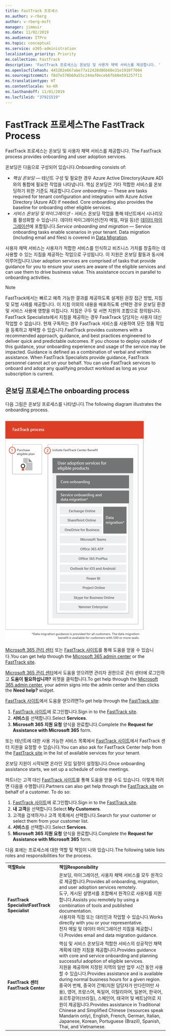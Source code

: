 ```yaml
---
title: FastTrack 프로세스
ms.author: v-rberg
author: v-rberg-msft
manager: jimmuir
ms.date: 11/02/2019
ms.audience: ITPro
ms.topic: conceptual
ms.service: o365-administration
localization_priority: Priority
ms.collection: FastTrack
description: 'FastTrack 프로세스는 온보딩 및 사용자 채택 서비스를 제공합니다. '
ms.openlocfilehash: 445202e667abe77a12428d86b60e31e1910f7004
ms.sourcegitcommit: f8d7e570b60a55c244af0eceb6fbb0e591257f11
ms.translationtype: HT
ms.contentlocale: ko-KR
ms.lasthandoff: 11/01/2019
ms.locfileid: "37921519"
---
```

# <a name="the-fasttrack-process"></a><span data-ttu-id="746d3-103">FastTrack 프로세스</span><span class="sxs-lookup"><span data-stu-id="746d3-103">The FastTrack Process</span></span>

<span data-ttu-id="746d3-104">FastTrack 프로세스는 온보딩 및 사용자 채택 서비스를 제공합니다. </span><span class="sxs-lookup"><span data-stu-id="746d3-104">The FastTrack process provides onboarding and user adoption services.</span></span> 
  
<span data-ttu-id="746d3-105">온보딩은 다음으로 구성되어 있습니다.</span><span class="sxs-lookup"><span data-stu-id="746d3-105">Onboarding consists of:</span></span>
  
- <span data-ttu-id="746d3-p101">*핵심 온보딩* — 테넌트 구성 및 필요한 경우 Azure Active Directory(Azure AD)와의 통합에 필요한 작업을 나타냅니다. 핵심 온보딩은 기타 적합한 서비스를 온보딩하기 위한 기준도 제공합니다.</span><span class="sxs-lookup"><span data-stu-id="746d3-p101">*Core onboarding* — These are tasks required for tenant configuration and integration with Azure Active Directory (Azure AD) if needed. Core onboarding also provides the baseline for onboarding other eligible services.</span></span> 
- <span data-ttu-id="746d3-p102">*서비스 온보딩 및 마이그레이션* - 서비스 온보딩 작업을 통해 테넌트에서 시나리오를 활성화할 수 있습니다. 데이터 마이그레이션(전자 메일, 파일 등)은 [데이터 마이그레이션](O365-data-migration.md)에 포합됩니다.</span><span class="sxs-lookup"><span data-stu-id="746d3-p102">*Service onboarding and migration* — Service onboarding tasks enable scenarios in your tenant. Data migration (including email and files) is covered in [Data Migration](O365-data-migration.md).</span></span> 
    
<span data-ttu-id="746d3-p103">사용자 채택 서비스는 사용자가 적합한 서비스를 인식하고 비즈니스 가치를 창출하는 데 사용할 수 있는 지침을 제공하는 작업으로 구성됩니다. 이 지원은 온보딩 활동과 동시에 이루어집니다.</span><span class="sxs-lookup"><span data-stu-id="746d3-p103">User adoption services are comprised of tasks that provide guidance for you to ensure your users are aware of the eligible services and can use them to drive business value. This assistance occurs in parallel to onboarding activities.</span></span>
  
> [!NOTE]
> <span data-ttu-id="746d3-p104">FastTrack에서는 빠르고 예측 가능한 결과를 제공하도록 설계된 권장 접근 방법, 지침 및 모범 사례를 제공합니다. 이 지침 이외의 내용을 배포하도록 선택한 경우 온보딩 환경 및 서비스 사용에 영향을 미칩니다. 지침은 구두 및 서면 지원의 조합으로 정의됩니다. FastTrack Specialists에서 지침을 제공하는 경우 FaskTrack 담당자는 사용자 대신 작업할 수 없습니다. 현재 구독하는 경우 FastTrack 서비스를 사용하여 모든 정품 작업을 등록하고 채택할 수 있습니다.</span><span class="sxs-lookup"><span data-stu-id="746d3-p104">FastTrack provides customers with a recommended approach, guidance, and best practices engineered to deliver quick and predictable outcomes. If you choose to deploy outside of this guidance, your onboarding experience and usage of the service may be impacted. Guidance is defined as a combination of verbal and written assistance. When FastTrack Specialists provide guidance, FastTrack personnel cannot act on your behalf. You can use FastTrack services to onboard and adopt any qualifying product workload as long as your subscription is current.</span></span> 
  
## <a name="the-onboarding-process"></a><span data-ttu-id="746d3-117">온보딩 프로세스</span><span class="sxs-lookup"><span data-stu-id="746d3-117">The onboarding process</span></span>

<span data-ttu-id="746d3-118">다음 그림은 온보딩 프로세스를 나타냅니다.</span><span class="sxs-lookup"><span data-stu-id="746d3-118">The following diagram illustrates the onboarding process.</span></span>
  
![온보딩 혜택 사용 일정](media/O365-Onboarding-Timeline.png)
  
<span data-ttu-id="746d3-120">[Microsoft 365 관리 센터](https://go.microsoft.com/fwlink/?linkid=2032704) 또는 [FastTrack 사이트](https://go.microsoft.com/fwlink/?linkid=780698)를 통해 도움을 얻을 수 있습니다.</span><span class="sxs-lookup"><span data-stu-id="746d3-120">You can get help through the [Microsoft 365 admin center](https://go.microsoft.com/fwlink/?linkid=2032704) or the [FastTrack site](https://go.microsoft.com/fwlink/?linkid=780698).</span></span> 

<span data-ttu-id="746d3-121">[Microsoft 365 관리 센터](https://go.microsoft.com/fwlink/?linkid=2032704)에서 도움을 얻으려면 관리자 권한으로 관리 센터에 로그인하고 **도움이 필요하십니까?** 위젯을 클릭합니다.</span><span class="sxs-lookup"><span data-stu-id="746d3-121">To get help through the [Microsoft 365 admin center](https://go.microsoft.com/fwlink/?linkid=2032704), your admin signs into the admin center and then clicks the **Need help?** widget.</span></span> 

<span data-ttu-id="746d3-122">[FastTrack 사이트](https://go.microsoft.com/fwlink/?linkid=780698)에서 도움을 얻으려면</span><span class="sxs-lookup"><span data-stu-id="746d3-122">To get help through the [FastTrack site](https://go.microsoft.com/fwlink/?linkid=780698):</span></span> 
1.  <span data-ttu-id="746d3-123">[FastTrack 사이트](https://go.microsoft.com/fwlink/?linkid=780698)에 로그인합니다.</span><span class="sxs-lookup"><span data-stu-id="746d3-123">Sign in to the [FastTrack site](https://go.microsoft.com/fwlink/?linkid=780698).</span></span> 
2.  <span data-ttu-id="746d3-124">**서비스**를 선택합니다.</span><span class="sxs-lookup"><span data-stu-id="746d3-124">Select **Services**.</span></span>
3.  <span data-ttu-id="746d3-125">**Microsoft 365 지원 요청** 양식을 완료합니다.</span><span class="sxs-lookup"><span data-stu-id="746d3-125">Complete the **Request for Assistance with Microsoft 365** form.</span></span> 
  
 <span data-ttu-id="746d3-126">또는 테넌트에 대한 사용 가능한 서비스 목록에서 [FastTrack 사이트](https://go.microsoft.com/fwlink/?linkid=780698)에서 FastTrack 센터 지원을 요청할 수 있습니다.</span><span class="sxs-lookup"><span data-stu-id="746d3-126">You can also ask for FastTrack Center help from the [FastTrack site](https://go.microsoft.com/fwlink/?linkid=780698) in the list of available services for your tenant.</span></span> 
    
 <span data-ttu-id="746d3-127">온보딩 지원이 시작되면 온라인 모임 일정이 설정됩니다.</span><span class="sxs-lookup"><span data-stu-id="746d3-127">Once onboarding assistance starts, we set up a schedule of online meetings.</span></span>
    
<span data-ttu-id="746d3-p105">파트너는 고객 대신 [FastTrack 사이트](https://go.microsoft.com/fwlink/?linkid=780698)를 통해 도움을 얻을 수도 있습니다. 이렇게 하려면 다음을 수행합니다.</span><span class="sxs-lookup"><span data-stu-id="746d3-p105">Partners can also get help through the [FastTrack site](https://go.microsoft.com/fwlink/?linkid=780698) on behalf of a customer. To do so:</span></span>
1.  <span data-ttu-id="746d3-130">[FastTrack 사이트](https://go.microsoft.com/fwlink/?linkid=780698)에 로그인합니다.</span><span class="sxs-lookup"><span data-stu-id="746d3-130">Sign in to the [FastTrack site](https://go.microsoft.com/fwlink/?linkid=780698).</span></span> 
2.  <span data-ttu-id="746d3-131">**내 고객**을 선택합니다.</span><span class="sxs-lookup"><span data-stu-id="746d3-131">Select **My Customers**.</span></span>
3.  <span data-ttu-id="746d3-132">고객을 검색하거나 고객 목록에서 선택합니다.</span><span class="sxs-lookup"><span data-stu-id="746d3-132">Search for your customer or select them from your customer list.</span></span>
4.  <span data-ttu-id="746d3-133">**서비스**를 선택합니다.</span><span class="sxs-lookup"><span data-stu-id="746d3-133">Select **Services**.</span></span>
5.  <span data-ttu-id="746d3-134">**Microsoft 365 지원 요청** 양식을 완료합니다.</span><span class="sxs-lookup"><span data-stu-id="746d3-134">Complete the **Request for Assistance with Microsoft 365** form.</span></span> 

<span data-ttu-id="746d3-135">다음 표에는 프로세스에 대한 역할 및 책임이 나와 있습니다.</span><span class="sxs-lookup"><span data-stu-id="746d3-135">The following table lists roles and responsibilities for the process.</span></span>
    
|||
|:-----|:-----|
|<span data-ttu-id="746d3-136">**역할**</span><span class="sxs-lookup"><span data-stu-id="746d3-136">**Role**</span></span> <br/> |<span data-ttu-id="746d3-137">**책임**</span><span class="sxs-lookup"><span data-stu-id="746d3-137">**Responsibility**</span></span> <br/> |
|<span data-ttu-id="746d3-138">**FastTrack Specialist**</span><span class="sxs-lookup"><span data-stu-id="746d3-138">**FastTrack Specialist**</span></span> <br/> |<span data-ttu-id="746d3-139">온보딩, 마이그레이션, 사용자 채택 서비스를 모두 원격으로 제공합니다.</span><span class="sxs-lookup"><span data-stu-id="746d3-139">Provides all onboarding, migration, and user adoption services remotely.</span></span>  <br/> <span data-ttu-id="746d3-140">도구, 게시된 설명서를 조합해서 원격으로 사용자를 지원합니다.</span><span class="sxs-lookup"><span data-stu-id="746d3-140">Assists you remotely by using a combination of tools and published documentation.</span></span> <br/> <span data-ttu-id="746d3-141">사용자와 직접 또는 대리인과 작업할 수 있습니다.</span><span class="sxs-lookup"><span data-stu-id="746d3-141">Works directly with you or your representative.</span></span> <br/> <span data-ttu-id="746d3-142">전자 메일 및 데이터 마이그레이션 지침을 제공합니다.</span><span class="sxs-lookup"><span data-stu-id="746d3-142">Provides email and data migration guidance.</span></span>|
|<span data-ttu-id="746d3-143">**FastTrack 센터**</span><span class="sxs-lookup"><span data-stu-id="746d3-143">**FastTrack Center**</span></span>  <br/> |<span data-ttu-id="746d3-144">핵심 및 서비스 온보딩과 적합한 서비스의 성공적인 채택 계획에 대한 지침을 제공합니다.</span><span class="sxs-lookup"><span data-stu-id="746d3-144">Provides guidance with core and service onboarding and planning successful adoption of eligible services.</span></span>  <br/> <span data-ttu-id="746d3-145">지원을 제공하며 지정된 지역의 일반 업무 시간 동안 사용할 수 있습니다.</span><span class="sxs-lookup"><span data-stu-id="746d3-145">Provides assistance and is available during normal business hours for a given region.</span></span> <br/> <span data-ttu-id="746d3-146">중국어 번체, 중국어 간체(지원 담당자가 만다린어만 사용), 영어, 프랑스어, 독일어, 이탈리아어, 일본어, 한국어, 포르투갈어(브라질), 스페인어, 태국어 및 베트남어로 지원이 제공됩니다.</span><span class="sxs-lookup"><span data-stu-id="746d3-146">Provides assistance in Traditional Chinese and Simplified Chinese (resources speak Mandarin only), English, French, German, Italian, Japanese, Korean, Portuguese (Brazil), Spanish, Thai, and Vietnamese.</span></span>|


  

